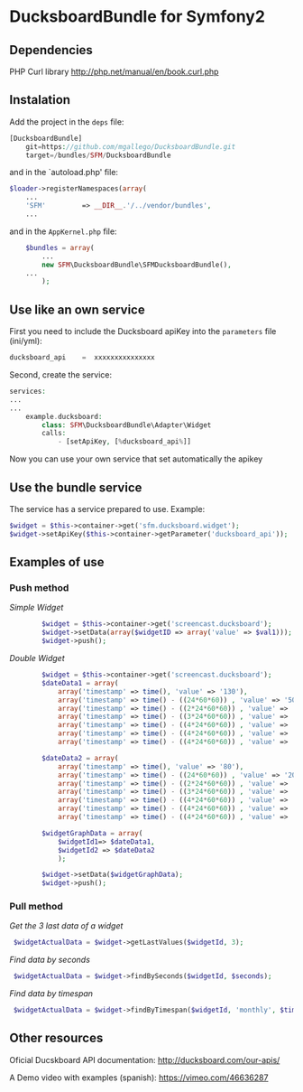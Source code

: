 # DucksboardBundle for Symfony2

## Dependencies
PHP Curl library http://php.net/manual/en/book.curl.php

## Instalation

Add the project in the `deps` file:

```php
[DucksboardBundle]
    git=https://github.com/mgallego/DucksboardBundle.git
    target=/bundles/SFM/DucksboardBundle
```

and in the `autoload.php' file:

```php
$loader->registerNamespaces(array(
    ...
    'SFM'         => __DIR__.'/../vendor/bundles',
    ...
```

and in the `AppKernel.php` file:
```php
	$bundles = array(
        ...
	    new SFM\DucksboardBundle\SFMDucksboardBundle(),
	...
        );
```

## Use like an own service

First you need to include the Ducksboard apiKey into the `parameters` file (ini/yml):
```php
ducksboard_api    =  xxxxxxxxxxxxxxx
```

Second, create the service:

```php
services:
...
...
    example.ducksboard:
        class: SFM\DucksboardBundle\Adapter\Widget
        calls:
            - [setApiKey, [%ducksboard_api%]]

```

Now you can use your own service that set automatically the apikey

## Use the bundle service

The service has a service prepared to use. Example:

```php
$widget = $this->container->get('sfm.ducksboard.widget');
$widget->setApiKey($this->container->getParameter('ducksboard_api'));
```

## Examples of use

### Push method

*Simple Widget*
```php
        $widget = $this->container->get('screencast.ducksboard');
        $widget->setData(array($widgetID => array('value' => $val1)));
        $widget->push();
```

*Double Widget*
```php
        $widget = $this->container->get('screencast.ducksboard');
        $dateData1 = array(
            array('timestamp' => time(), 'value' => '130'),
            array('timestamp' => time() - ((24*60*60)) , 'value' => '50'),
            array('timestamp' => time() - ((2*24*60*60)) , 'value' => '70'),
            array('timestamp' => time() - ((3*24*60*60)) , 'value' => '20'),
            array('timestamp' => time() - ((4*24*60*60)) , 'value' => '50'),
            array('timestamp' => time() - ((4*24*60*60)) , 'value' => '80'),
            array('timestamp' => time() - ((4*24*60*60)) , 'value' => '100'));

        $dateData2 = array(
            array('timestamp' => time(), 'value' => '80'),
            array('timestamp' => time() - ((24*60*60)) , 'value' => '20'),
            array('timestamp' => time() - ((2*24*60*60)) , 'value' => '70'),
            array('timestamp' => time() - ((3*24*60*60)) , 'value' => '80'),
            array('timestamp' => time() - ((4*24*60*60)) , 'value' => '50'),
            array('timestamp' => time() - ((4*24*60*60)) , 'value' => '90'),
            array('timestamp' => time() - ((4*24*60*60)) , 'value' => '30'));

        $widgetGraphData = array(
            $widgetId1=> $dateData1,
            $widgetId2 => $dateData2
            );

        $widget->setData($widgetGraphData);
        $widget->push();
```

### Pull method

*Get the 3 last data of a widget*
```php
 $widgetActualData = $widget->getLastValues($widgetId, 3);
```

*Find data by seconds*
```php
 $widgetActualData = $widget->findBySeconds($widgetId, $seconds);
```

*Find data by timespan*
```php
 $widgetActualData = $widget->findByTimespan($widgetId, 'monthly', $timezone);
```

## Other resources
Oficial Ducskboard API documentation: http://ducksboard.com/our-apis/

A Demo video with examples (spanish): https://vimeo.com/46636287

